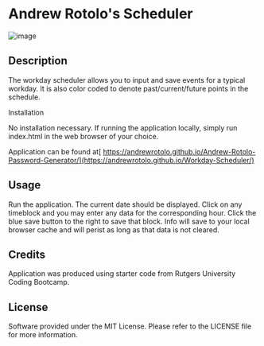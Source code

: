 # Andrew Rotolo's Scheduler

![image](https://user-images.githubusercontent.com/119925857/215929598-fbad9790-eb63-4f0e-a72d-aa7f7fe5c72a.png)


## Description

The workday scheduler allows you to input and save events for a typical workday. It is also color coded to denote past/current/future points in the schedule.

Installation

No installation necessary. If running the application locally, simply run index.html in the web browser of your choice.

Application can be found at[ https://andrewrotolo.github.io/Andrew-Rotolo-Password-Generator/](https://andrewrotolo.github.io/Workday-Scheduler/)

## Usage

Run the application. The current date should be displayed. Click on any timeblock and you may enter any data for the corresponding hour. Click the blue save button to the right to save that block. Info will save to your local browser cache and will perist as long as that data is not cleared.

## Credits

Application was produced using starter code from Rutgers University Coding Bootcamp.

## License

Software provided under the MIT License. Please refer to the LICENSE file for more information.

